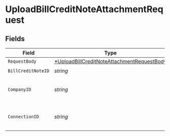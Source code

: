 # UploadBillCreditNoteAttachmentRequest


## Fields

| Field                                                                                                              | Type                                                                                                               | Required                                                                                                           | Description                                                                                                        | Example                                                                                                            |
| ------------------------------------------------------------------------------------------------------------------ | ------------------------------------------------------------------------------------------------------------------ | ------------------------------------------------------------------------------------------------------------------ | ------------------------------------------------------------------------------------------------------------------ | ------------------------------------------------------------------------------------------------------------------ |
| `RequestBody`                                                                                                      | [*UploadBillCreditNoteAttachmentRequestBody](../../models/operations/uploadbillcreditnoteattachmentrequestbody.md) | :heavy_minus_sign:                                                                                                 | N/A                                                                                                                |                                                                                                                    |
| `BillCreditNoteID`                                                                                                 | *string*                                                                                                           | :heavy_check_mark:                                                                                                 | N/A                                                                                                                |                                                                                                                    |
| `CompanyID`                                                                                                        | *string*                                                                                                           | :heavy_check_mark:                                                                                                 | N/A                                                                                                                | 8a210b68-6988-11ed-a1eb-0242ac120002                                                                               |
| `ConnectionID`                                                                                                     | *string*                                                                                                           | :heavy_check_mark:                                                                                                 | N/A                                                                                                                | 2e9d2c44-f675-40ba-8049-353bfcb5e171                                                                               |